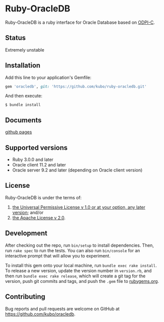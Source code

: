 # Ruby-OracleDB

Ruby-OracleDB is a ruby interface for Oracle Database based on [ODPI-C][].

## Status

Extremely unstable

## Installation

Add this line to your application's Gemfile:

```ruby
gem 'oracledb', git: 'https://github.com/kubo/ruby-oracledb.git'
```

And then execute:

    $ bundle install

## Documents

[github pages](https://www.jiubao.org/ruby-oracledb/)

## Supported versions

* Ruby 3.0.0 and later
* Oracle client 11.2 and later
* Oracle server 9.2 and later (depending on Oracle client version)

## License

Ruby-OracleDB is under the terms of:

1. [the Universal Permissive License v 1.0 or at your option, any later version](http://oss.oracle.com/licenses/upl); and/or
2. [the Apache License v 2.0](http://www.apache.org/licenses/LICENSE-2.0). 

## Development

After checking out the repo, run `bin/setup` to install dependencies. Then, run `rake spec` to run the tests. You can also run `bin/console` for an interactive prompt that will allow you to experiment.

To install this gem onto your local machine, run `bundle exec rake install`. To release a new version, update the version number in `version.rb`, and then run `bundle exec rake release`, which will create a git tag for the version, push git commits and tags, and push the `.gem` file to [rubygems.org](https://rubygems.org).

## Contributing

Bug reports and pull requests are welcome on GitHub at https://github.com/kubo/oracledb.

[ODPI-C]: https://oracle.github.io/odpi/
